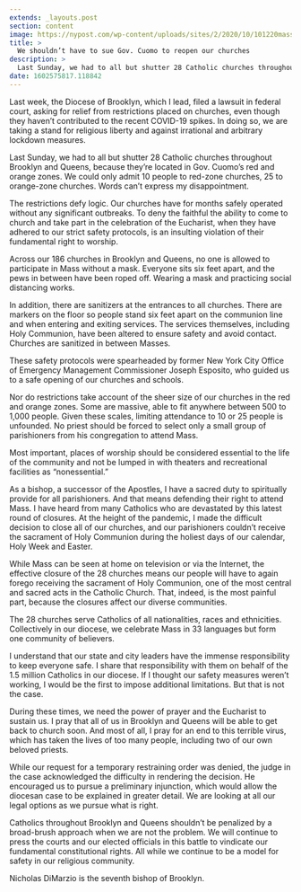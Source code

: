 ```yaml
--- 
extends: _layouts.post 
section: content 
image: https://nypost.com/wp-content/uploads/sites/2/2020/10/101220mass26jm.st_patrick.jpg?quality=90&strip=all&w=1200 
title: > 
  We shouldn’t have to sue Gov. Cuomo to reopen our churches 
description: > 
  Last Sunday, we had to all but shutter 28 Catholic churches throughout Brooklyn and Queens, because they’re located in Gov.We could only admit 10 people to red-zone churches, 25 to orange-zone churches.Across our 186 churches in Brooklyn and Queens, no one is allowed to participate in Mass without a mask.The services themselves, including Holy Communion, have been altered to ensure safety and avoid contact.Catholics throughout Brooklyn and Queens shouldn’t be penalized by a broad-brush approach when we are not the problem. 
date: 1602575817.118842 
--- 
```

Last week, the Diocese of Brooklyn, which I lead, filed a lawsuit in federal court, asking for relief from restrictions placed on churches, even though they haven’t contributed to the recent COVID-19 spikes. In doing so, we are taking a stand for religious liberty and against irrational and arbitrary lockdown measures.

Last Sunday, we had to all but shutter 28 Catholic churches throughout Brooklyn and Queens, because they’re located in Gov. Cuomo’s red and orange zones. We could only admit 10 people to red-zone churches, 25 to orange-zone churches. Words can’t express my disappointment.

The restrictions defy logic. Our churches have for months safely operated without any significant outbreaks. To deny the faithful the ability to come to church and take part in the celebration of the Eucharist, when they have adhered to our strict safety protocols, is an insulting violation of their fundamental right to worship.

Across our 186 churches in Brooklyn and Queens, no one is allowed to participate in Mass without a mask. Everyone sits six feet apart, and the pews in between have been roped off. Wearing a mask and practicing social distancing works.

In addition, there are sanitizers at the entrances to all churches. There are markers on the floor so people stand six feet apart on the communion line and when entering and exiting services. The services themselves, including Holy Communion, have been altered to ensure safety and avoid contact. Churches are sanitized in between Masses.

These safety protocols were spearheaded by former New York City Office of Emergency Management Commissioner Joseph Esposito, who guided us to a safe opening of our churches and schools.

Nor do restrictions take account of the sheer size of our churches in the red and orange zones. Some are massive, able to fit anywhere between 500 to 1,000 people. Given these scales, limiting attendance to 10 or 25 people is unfounded. No priest should be forced to select only a small group of parishioners from his congregation to attend Mass.

Most important, places of worship should be considered essential to the life of the community and not be lumped in with theaters and recreational facilities as “nonessential.”

As a bishop, a successor of the Apostles, I have a sacred duty to spiritually provide for all parishioners. And that means defending their right to attend Mass. I have heard from many Catholics who are devastated by this latest round of closures. At the height of the pandemic, I made the difficult decision to close all of our churches, and our parishioners couldn’t receive the sacrament of Holy Communion during the holiest days of our calendar, Holy Week and Easter.

While Mass can be seen at home on television or via the Internet, the effective closure of the 28 churches means our people will have to again forego receiving the sacrament of Holy Communion, one of the most central and sacred acts in the Catholic Church. That, indeed, is the most painful part, because the closures affect our diverse communities.

The 28 churches serve Catholics of all nationalities, races and ethnicities. Collectively in our diocese, we celebrate Mass in 33 languages but form one community of believers.

I understand that our state and city leaders have the immense responsibility to keep everyone safe. I share that responsibility with them on behalf of the 1.5 mill­­ion Catholics in our diocese. If I thought our safety measures weren’t working, I would be the first to impose additional limitations. But that is not the case.

During these times, we need the power of prayer and the Eucharist to sustain us. I pray that all of us in Brooklyn and Queens will be able to get back to church soon. And most of all, I pray for an end to this terrible virus, which has taken the lives of too many people, including two of our own beloved priests.

While our request for a temporary restraining order was denied, the judge in the case acknowledged the difficulty in rendering the decision. He encouraged us to pursue a preliminary injunction, which would allow the diocesan case to be explained in greater detail. We are looking at all our legal options as we pursue what is right.

Catholics throughout Brooklyn and Queens shouldn’t be penalized by a broad-brush approach when we are not the problem. We will continue to press the courts and our elected officials in this battle to vindicate our fundamental constitutional rights. All while we continue to be a model for safety in our religious community.

Nicholas DiMarzio is the seventh bishop of Brooklyn.